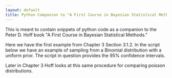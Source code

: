 ```yaml
---
layout: default
title: Python Companion to "A First Course in Bayesian Statistical Methods"
---
```


This is meant to contain snippets of python code as a companion to the Peter D. Hoff book "A First Course in Bayesian Statistical Methods."

Here we have the first example from Chapter 3 Section 3.1.2. In the script below we have an example of sampling from a Binomial distribution with a uniform prior. The script in question provides the 95% confidence intervals.

<script src="https://gist.github.com/cbbruss/a0af5253ef1973de76d084e520807c76.js">
	
</script>

Later in Chapter 3 Hoff looks at this same procedure for comparing poisson distributions. 

<script src="https://gist.github.com/cbbruss/f8bf0cf1eee7012f4560119efd3cf8b3.js">
	
</script>